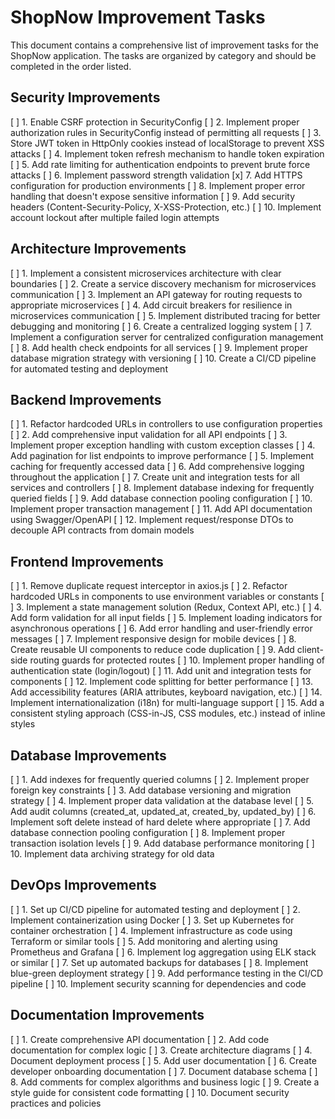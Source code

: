 # ShopNow Improvement Tasks

This document contains a comprehensive list of improvement tasks for the ShopNow application. The tasks are organized by category and should be completed in the order listed.

## Security Improvements

[ ] 1. Enable CSRF protection in SecurityConfig
[ ] 2. Implement proper authorization rules in SecurityConfig instead of permitting all requests
[ ] 3. Store JWT token in HttpOnly cookies instead of localStorage to prevent XSS attacks
[ ] 4. Implement token refresh mechanism to handle token expiration
[ ] 5. Add rate limiting for authentication endpoints to prevent brute force attacks
[ ] 6. Implement password strength validation
[x] 7. Add HTTPS configuration for production environments
[ ] 8. Implement proper error handling that doesn't expose sensitive information
[ ] 9. Add security headers (Content-Security-Policy, X-XSS-Protection, etc.)
[ ] 10. Implement account lockout after multiple failed login attempts

## Architecture Improvements

[ ] 1. Implement a consistent microservices architecture with clear boundaries
[ ] 2. Create a service discovery mechanism for microservices communication
[ ] 3. Implement an API gateway for routing requests to appropriate microservices
[ ] 4. Add circuit breakers for resilience in microservices communication
[ ] 5. Implement distributed tracing for better debugging and monitoring
[ ] 6. Create a centralized logging system
[ ] 7. Implement a configuration server for centralized configuration management
[ ] 8. Add health check endpoints for all services
[ ] 9. Implement proper database migration strategy with versioning
[ ] 10. Create a CI/CD pipeline for automated testing and deployment

## Backend Improvements

[ ] 1. Refactor hardcoded URLs in controllers to use configuration properties
[ ] 2. Add comprehensive input validation for all API endpoints
[ ] 3. Implement proper exception handling with custom exception classes
[ ] 4. Add pagination for list endpoints to improve performance
[ ] 5. Implement caching for frequently accessed data
[ ] 6. Add comprehensive logging throughout the application
[ ] 7. Create unit and integration tests for all services and controllers
[ ] 8. Implement database indexing for frequently queried fields
[ ] 9. Add database connection pooling configuration
[ ] 10. Implement proper transaction management
[ ] 11. Add API documentation using Swagger/OpenAPI
[ ] 12. Implement request/response DTOs to decouple API contracts from domain models

## Frontend Improvements

[ ] 1. Remove duplicate request interceptor in axios.js
[ ] 2. Refactor hardcoded URLs in components to use environment variables or constants
[ ] 3. Implement a state management solution (Redux, Context API, etc.)
[ ] 4. Add form validation for all input fields
[ ] 5. Implement loading indicators for asynchronous operations
[ ] 6. Add error handling and user-friendly error messages
[ ] 7. Implement responsive design for mobile devices
[ ] 8. Create reusable UI components to reduce code duplication
[ ] 9. Add client-side routing guards for protected routes
[ ] 10. Implement proper handling of authentication state (login/logout)
[ ] 11. Add unit and integration tests for components
[ ] 12. Implement code splitting for better performance
[ ] 13. Add accessibility features (ARIA attributes, keyboard navigation, etc.)
[ ] 14. Implement internationalization (i18n) for multi-language support
[ ] 15. Add a consistent styling approach (CSS-in-JS, CSS modules, etc.) instead of inline styles

## Database Improvements

[ ] 1. Add indexes for frequently queried columns
[ ] 2. Implement proper foreign key constraints
[ ] 3. Add database versioning and migration strategy
[ ] 4. Implement proper data validation at the database level
[ ] 5. Add audit columns (created_at, updated_at, created_by, updated_by)
[ ] 6. Implement soft delete instead of hard delete where appropriate
[ ] 7. Add database connection pooling configuration
[ ] 8. Implement proper transaction isolation levels
[ ] 9. Add database performance monitoring
[ ] 10. Implement data archiving strategy for old data

## DevOps Improvements

[ ] 1. Set up CI/CD pipeline for automated testing and deployment
[ ] 2. Implement containerization using Docker
[ ] 3. Set up Kubernetes for container orchestration
[ ] 4. Implement infrastructure as code using Terraform or similar tools
[ ] 5. Add monitoring and alerting using Prometheus and Grafana
[ ] 6. Implement log aggregation using ELK stack or similar
[ ] 7. Set up automated backups for databases
[ ] 8. Implement blue-green deployment strategy
[ ] 9. Add performance testing in the CI/CD pipeline
[ ] 10. Implement security scanning for dependencies and code

## Documentation Improvements

[ ] 1. Create comprehensive API documentation
[ ] 2. Add code documentation for complex logic
[ ] 3. Create architecture diagrams
[ ] 4. Document deployment process
[ ] 5. Add user documentation
[ ] 6. Create developer onboarding documentation
[ ] 7. Document database schema
[ ] 8. Add comments for complex algorithms and business logic
[ ] 9. Create a style guide for consistent code formatting
[ ] 10. Document security practices and policies
